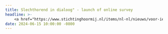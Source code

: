```yaml
---
title: Slechthorend in dialoog" - launch of online survey
headline: >-
    <a href="https://www.stichtinghoormij.nl/items/nl-nl/nieuws/voor-iedereen/onderzoek-gehoorverlies-laat-je-horen" target="_blank">Link to online survey <i class="fas fa-angle-double-right"></i></a>
date: 2024-06-15 10:00:00 -0800
---
```

